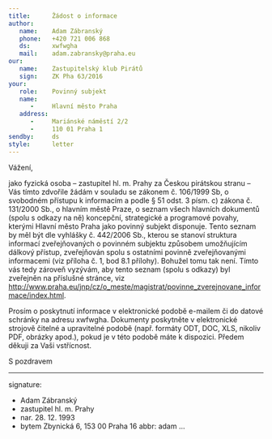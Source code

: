 ```yaml
---
title:      Žádost o informace
author:
   name:    Adam Zábranský
   phone:   +420 721 006 868
   ds:      xwfwgha
   mail:    adam.zabransky@praha.eu
our:
   name:    Zastupitelský klub Pirátů
   sign:    ZK Pha 63/2016
your:
   role:    Povinný subjekt
   name:    
      -     Hlavní město Praha
   address:
      -     Mariánské náměstí 2/2
      -     110 01 Praha 1
sendby:     ds
style:      letter
---
```


Vážení,

jako fyzická osoba – zastupitel hl. m. Prahy za Českou pirátskou stranu – Vás tímto zdvořile žádám v souladu se zákonem č. 106/1999 Sb, o svobodném přístupu k informacím a podle § 51 odst. 3 písm. c) zákona č. 131/2000 Sb., o hlavním městě Praze, o seznam všech hlavních dokumentů (spolu s odkazy na ně) koncepční, strategické a programové povahy, kterými Hlavní město Praha jako povinný subjekt disponuje. Tento seznam by měl být dle vyhlášky č. 442/2006 Sb., kterou se stanoví struktura informací zveřejňovaných o povinném subjektu způsobem umožňujícím dálkový přístup, zveřejňován spolu s ostatními povinně zveřejňovanými informacemi (viz příloha č. 1, bod 8.1 přílohy). Bohužel tomu tak není. Tímto vás tedy zároveň vyzývám, aby tento seznam (spolu s odkazy) byl zveřejněn na příslušné stránce, viz http://www.praha.eu/jnp/cz/o_meste/magistrat/povinne_zverejnovane_informace/index.html.

Prosím o poskytnutí informace v elektronické podobě e-mailem či do datové schránky na adresu xwfwgha. Dokumenty poskytněte v elektronické strojově čitelné a upravitelné podobě (např. formáty ODT, DOC, XLS, nikoliv PDF, obrázky apod.), pokud je v této podobě máte k dispozici. Předem děkuji za Vaši vstřícnost. 

S pozdravem

---
signature:
  - Adam Zábranský
  - zastupitel hl. m. Prahy
  - nar. 28. 12. 1993
  - bytem Zbynická 6, 153 00 Praha 16
abbr:       adam
...
